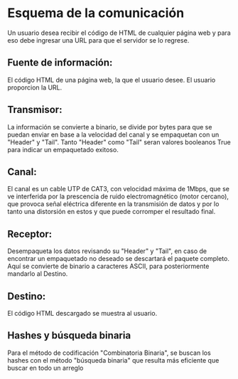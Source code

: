 # Esquema de la comunicación
Un usuario desea recibir el código de HTML de cualquier página web y para eso debe ingresar una URL para que el servidor se lo regrese.

## Fuente de información:
El código HTML de una página web, la que el usuario desee. El usuario proporcion la URL.

## Transmisor:
La información se convierte a binario, se divide por bytes para que se puedan enviar en base a la velocidad del canal y se empaquetan con un "Header" y "Tail". Tanto "Header" como "Tail" seran valores booleanos True para indicar un empaquetado exitoso. 

## Canal:
El canal es un cable UTP de CAT3, con velocidad máxima de 1Mbps, que se ve interferida por la prescencia de ruido electromagnético (motor cercano), que provoca señal eléctrica diferente en la transmisión de datos y por lo tanto una distorsión en estos y que puede corromper el resultado final.

## Receptor: 
Desempaqueta los datos revisando su "Header" y "Tail", en caso de encontrar un empaquetado no deseado se descartará el paquete completo. Aquí se convierte de binario a caracteres ASCII, para posteriormente mandarlo al Destino.

## Destino: 
El código HTML descargado se muestra al usuario.

## Hashes y búsqueda binaria
Para el método de codificación "Combinatoria Binaria", se buscan los hashes con el método "búsqueda binaria" que resulta más eficiente que buscar en todo un arreglo



